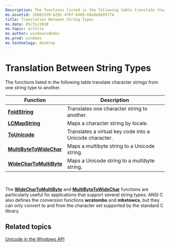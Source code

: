 ```yaml
---
Description: The functions listed in the following table translate character strings from one string type to another.
ms.assetid: 26802339-6291-4767-b468-68a9e8e95774
title: Translation Between String Types
ms.date: 05/31/2018
ms.topic: article
ms.author: windowssdkdev
ms.prod: windows
ms.technology: desktop
---
```


# Translation Between String Types

The functions listed in the following table translate character strings from one string type to another.



| Function                                           | Description                                             |
|----------------------------------------------------|---------------------------------------------------------|
| [**FoldString**](/windows/win32/Winnls/nf-stringapiset-foldstringw?branch=master)                   | Translates one character string to another.             |
| [**LCMapString**](/windows/win32/Winnls/nf-winnls-lcmapstringa?branch=master)                 | Maps a character string by locale.                      |
| [**ToUnicode**](_win32_tounicode_cpp)              | Translates a virtual key code into a Unicode character. |
| [**MultiByteToWideChar**](/windows/win32/Stringapiset/nf-stringapiset-multibytetowidechar?branch=master) | Maps a multibyte string to a Unicode string.            |
| [**WideCharToMultiByte**](/windows/win32/Stringapiset/nf-stringapiset-widechartomultibyte?branch=master) | Maps a Unicode string to a multibyte string.            |



 

The [**WideCharToMultiByte**](/windows/win32/Stringapiset/nf-stringapiset-widechartomultibyte?branch=master) and [**MultiByteToWideChar**](/windows/win32/Stringapiset/nf-stringapiset-multibytetowidechar?branch=master) functions are particularly useful for applications that support several string types. ANSI C also defines the conversion functions **wcstombs** and **mbstowcs**, but they can only convert to and from the character set supported by the standard C library.

## Related topics

<dl> <dt>

[Unicode in the Windows API](unicode-in-the-windows-api.md)
</dt> </dl>

 

 



